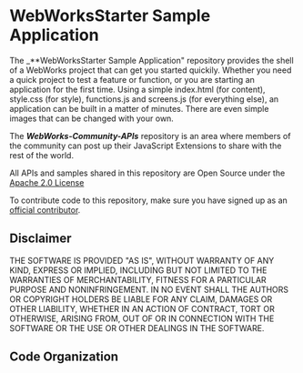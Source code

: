 # WebWorksStarter Sample Application
The _**WebWorksStarter Sample Application" repository provides the shell of a WebWorks project that can get you started quickily.  Whether you need a quick project to test a feature or function, or you are starting an application for the first time.  Using a simple index.html (for content), style.css (for style), functions.js and screens.js (for everything else), an application can be built in a matter of minutes.  There are even simple images that can be changed with your own.

The _**WebWorks-Community-APIs**_ repository is an area where members of the community can post up their JavaScript Extensions to share with the rest of the world.  

All APIs and samples shared in this repository are Open Source under the  [Apache 2.0 License](http://www.apache.org/licenses/LICENSE-2.0.html)

To contribute code to this repository, make sure you have signed up as an [official contributor](https://github.com/blackberry/WebWorks/wiki/How-to-Contribute).

## Disclaimer

THE SOFTWARE IS PROVIDED "AS IS", WITHOUT WARRANTY OF ANY KIND, EXPRESS OR IMPLIED, INCLUDING BUT NOT LIMITED TO THE WARRANTIES OF MERCHANTABILITY, FITNESS FOR A PARTICULAR PURPOSE AND NONINFRINGEMENT. IN NO EVENT SHALL THE AUTHORS OR COPYRIGHT HOLDERS BE LIABLE FOR ANY CLAIM, DAMAGES OR OTHER LIABILITY, WHETHER IN AN ACTION OF CONTRACT, TORT OR OTHERWISE, ARISING FROM, OUT OF OR IN CONNECTION WITH THE SOFTWARE OR THE USE OR OTHER DEALINGS IN THE SOFTWARE.


## Code Organization